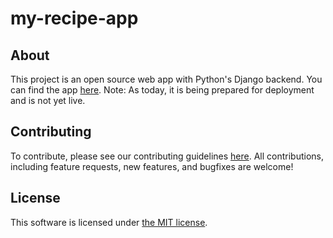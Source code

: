 # my-recipe-app

## About

This project is an open source web app with Python's Django backend. 
You can find the app [here](). 
Note: As today, it is being prepared for deployment and is not yet live.

## Contributing

To contribute, please see our contributing guidelines [here](CONTRIBUTING.md). All contributions, including feature requests, new features, and bugfixes are welcome!

## License

This software is licensed under [the MIT license](LICENSE).